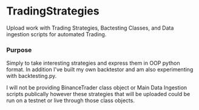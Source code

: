 # TradingStrategies
Upload work with Trading Strategies, Bactesting Classes, and Data ingestion scripts for automated Trading. 

### Purpose

Simply to take interesting strategies and express them in OOP python format.  In addition I've built my own backtestor and am also experimenting with backtesting.py.  

I will not be providing BinanceTrader class object or Main Data Ingestion scripts publically however these strategies that will be uploaded could be run on a testnet or live
through those class objects. 

